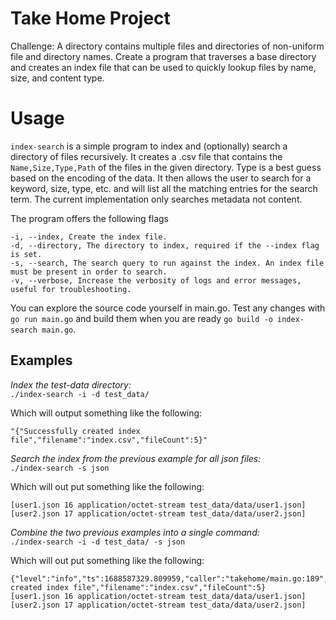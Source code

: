 # Take Home Project

Challenge: A directory contains multiple files and directories of non-uniform file and directory names. Create a program that traverses a base directory and creates an index file that can be used to quickly lookup files by name, size, and content type.

# Usage

`index-search` is a simple program to index and (optionally) search a directory of files recursively. It creates a .csv file that contains the `Name,Size,Type,Path` of the files in the given directory. Type is a best guess based on the encoding of the data. It then allows the user to search for a keyword, size, type, etc. and will list all the matching entries for the search term. The current implementation only searches metadata not content.

The program offers the following flags

```
-i, --index, Create the index file. 
-d, --directory, The directory to index, required if the --index flag is set. 
-s, --search, The search query to run against the index. An index file must be present in order to search. 
-v, --verbose, Increase the verbosity of logs and error messages, useful for troubleshooting.
```

You can explore the source code yourself in main.go. Test any changes with `go run main.go` and build them when you are ready `go build -o index-search main.go`.

## **Examples**

*Index the test-data directory:* <br>
`./index-search -i -d test_data/`

Which will output something like the following: 
```
"{"Successfully created index file","filename":"index.csv","fileCount":5}"
```

*Search the index from the previous example for all json files:* <br>
`./index-search -s json` <br>

Which will out put something like the following: <br>
```
[user1.json 16 application/octet-stream test_data/data/user1.json]
[user2.json 17 application/octet-stream test_data/data/user2.json]
```

*Combine the two previous examples into a single command:* <br>
`./index-search -i -d test_data/ -s json`

Which will out put something like the following: <br>
```
{"level":"info","ts":1688587329.809959,"caller":"takehome/main.go:189","msg":"Successfully created index file","filename":"index.csv","fileCount":5}
[user1.json 16 application/octet-stream test_data/data/user1.json]
[user2.json 17 application/octet-stream test_data/data/user2.json]
```
